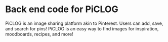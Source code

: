 # Back end code for PiCLOG
PiCLOG is an image sharing platform akin to Pinterest. Users can add, save, and search for pins! PiCLOG is an easy way to find images for inspiration, moodboards, recipes, and more!

